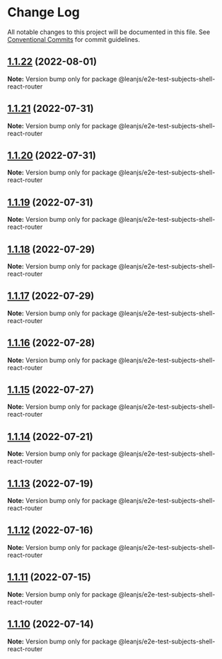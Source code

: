# Change Log

All notable changes to this project will be documented in this file.
See [Conventional Commits](https://conventionalcommits.org) for commit guidelines.

## [1.1.22](https://github.com/leanjs/leanjs/compare/@leanjs/e2e-test-subjects-shell-react-router@1.1.21...@leanjs/e2e-test-subjects-shell-react-router@1.1.22) (2022-08-01)

**Note:** Version bump only for package @leanjs/e2e-test-subjects-shell-react-router





## [1.1.21](https://github.com/leanjs/leanjs/compare/@leanjs/e2e-test-subjects-shell-react-router@1.1.20...@leanjs/e2e-test-subjects-shell-react-router@1.1.21) (2022-07-31)

**Note:** Version bump only for package @leanjs/e2e-test-subjects-shell-react-router





## [1.1.20](https://github.com/leanjs/leanjs/compare/@leanjs/e2e-test-subjects-shell-react-router@1.1.19...@leanjs/e2e-test-subjects-shell-react-router@1.1.20) (2022-07-31)

**Note:** Version bump only for package @leanjs/e2e-test-subjects-shell-react-router





## [1.1.19](https://github.com/leanjs/leanjs/compare/@leanjs/e2e-test-subjects-shell-react-router@1.1.18...@leanjs/e2e-test-subjects-shell-react-router@1.1.19) (2022-07-31)

**Note:** Version bump only for package @leanjs/e2e-test-subjects-shell-react-router





## [1.1.18](https://github.com/leanjs/leanjs/compare/@leanjs/e2e-test-subjects-shell-react-router@1.1.17...@leanjs/e2e-test-subjects-shell-react-router@1.1.18) (2022-07-29)

**Note:** Version bump only for package @leanjs/e2e-test-subjects-shell-react-router





## [1.1.17](https://github.com/leanjs/leanjs/compare/@leanjs/e2e-test-subjects-shell-react-router@1.1.16...@leanjs/e2e-test-subjects-shell-react-router@1.1.17) (2022-07-29)

**Note:** Version bump only for package @leanjs/e2e-test-subjects-shell-react-router





## [1.1.16](https://github.com/leanjs/leanjs/compare/@leanjs/e2e-test-subjects-shell-react-router@1.1.15...@leanjs/e2e-test-subjects-shell-react-router@1.1.16) (2022-07-28)

**Note:** Version bump only for package @leanjs/e2e-test-subjects-shell-react-router





## [1.1.15](https://github.com/leanjs/leanjs/compare/@leanjs/e2e-test-subjects-shell-react-router@1.1.14...@leanjs/e2e-test-subjects-shell-react-router@1.1.15) (2022-07-27)

**Note:** Version bump only for package @leanjs/e2e-test-subjects-shell-react-router





## [1.1.14](https://github.com/leanjs/leanjs/compare/@leanjs/e2e-test-subjects-shell-react-router@1.1.13...@leanjs/e2e-test-subjects-shell-react-router@1.1.14) (2022-07-21)

**Note:** Version bump only for package @leanjs/e2e-test-subjects-shell-react-router





## [1.1.13](https://github.com/leanjs/leanjs/compare/@leanjs/e2e-test-subjects-shell-react-router@1.1.12...@leanjs/e2e-test-subjects-shell-react-router@1.1.13) (2022-07-19)

**Note:** Version bump only for package @leanjs/e2e-test-subjects-shell-react-router





## [1.1.12](https://github.com/leanjs/leanjs/compare/@leanjs/e2e-test-subjects-shell-react-router@1.1.11...@leanjs/e2e-test-subjects-shell-react-router@1.1.12) (2022-07-16)

**Note:** Version bump only for package @leanjs/e2e-test-subjects-shell-react-router





## [1.1.11](https://github.com/leanjs/leanjs/compare/@leanjs/e2e-test-subjects-shell-react-router@1.1.10...@leanjs/e2e-test-subjects-shell-react-router@1.1.11) (2022-07-15)

**Note:** Version bump only for package @leanjs/e2e-test-subjects-shell-react-router





## [1.1.10](https://github.com/leanjs/leanjs/compare/@leanjs/e2e-test-subjects-shell-react-router@1.1.9...@leanjs/e2e-test-subjects-shell-react-router@1.1.10) (2022-07-14)

**Note:** Version bump only for package @leanjs/e2e-test-subjects-shell-react-router
